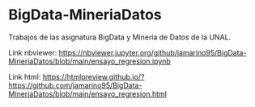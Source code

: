 # BigData-MineriaDatos
Trabajos de las asignatura BigData y Minería de Datos de la UNAL.

Link nbviewer:
https://nbviewer.jupyter.org/github/jamarino95/BigData-MineriaDatos/blob/main/ensayo_regresion.ipynb

Link html:
https://htmlpreview.github.io/?https://github.com/jamarino95/BigData-MineriaDatos/blob/main/ensayo_regresion.html
